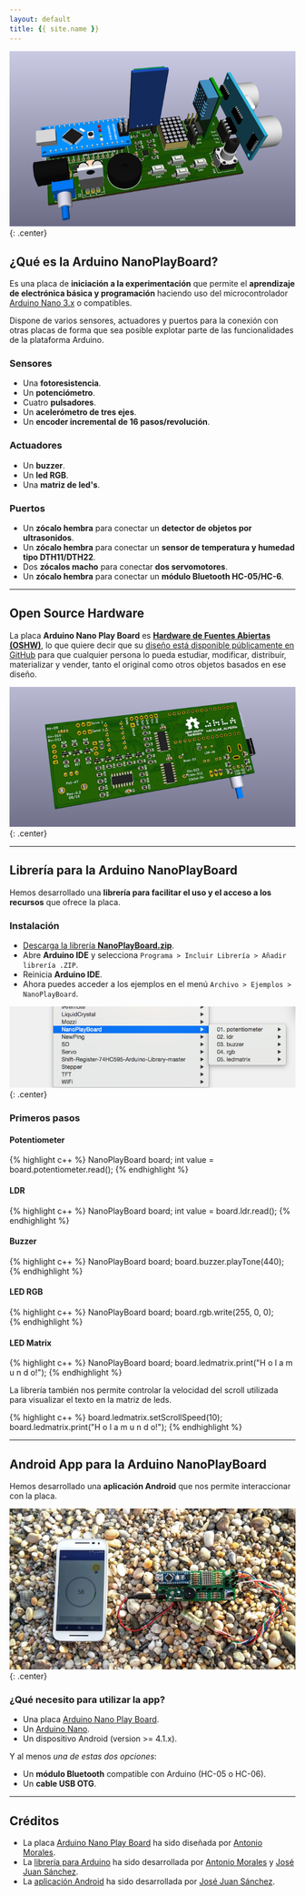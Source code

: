 ```yaml
---
layout: default
title: {{ site.name }}
---
```


![](resources/images/completa_cara_superior.png){: .center}

<a name="Placa_NanoPlayBoard"></a>

## **¿Qué es la Arduino NanoPlayBoard**?

Es una placa de **iniciación a la experimentación** que permite el **aprendizaje de electrónica básica y programación** haciendo uso del microcontrolador [Arduino Nano 3.x][1] o compatibles.

Dispone de varios sensores, actuadores y puertos para la conexión con otras placas de forma que sea posible explotar parte de las funcionalidades de la plataforma Arduino.

### Sensores
- Una **fotoresistencia**.
- Un **potenciómetro**.
- Cuatro **pulsadores**.
- Un **acelerómetro de tres ejes**.
- Un **encoder incremental de 16 pasos/revolución**.

### Actuadores
- Un **buzzer**.
- Un **led RGB**.
- Una **matriz de led's**.

### Puertos
- Un **zócalo hembra** para conectar un **detector de objetos por ultrasonidos**.
- Un **zócalo hembra** para conectar un **sensor de temperatura y humedad tipo DTH11/DTH22**.
- Dos **zócalos macho** para conectar **dos servomotores**.
- Un **zócalo hembra** para conectar un **módulo Bluetooth HC-05/HC-6**.

---

## Open Source Hardware

La placa **Arduino Nano Play Board** es **[Hardware de Fuentes Abiertas (OSHW)][3]**, lo que quiere decir que su [diseño está disponible públicamente en GitHub][2] para que cualquier persona lo pueda estudiar, modificar, distribuir, materializar y vender, tanto el original como otros objetos basados en ese diseño.

![](resources/images/cara_inferior_new.png){: .center}

---

<a name="Libreria_Arduino"></a>

## **Librería para la Arduino NanoPlayBoard**

Hemos desarrollado una **librería para facilitar el uso y el acceso a los recursos** que ofrece la placa.

### Instalación

* [Descarga la librería **NanoPlayBoard.zip**][4].
* Abre **Arduino IDE** y selecciona `Programa > Incluir Librería > Añadir librería .ZIP`.
* Reinicia **Arduino IDE**.
* Ahora puedes acceder a los ejemplos en el menú `Archivo > Ejemplos > NanoPlayBoard`.

![](resources/images/library_examples.png){: .center}

### Primeros pasos

#### Potentiometer

{% highlight c++ %}
NanoPlayBoard board;
int value = board.potentiometer.read();
{% endhighlight %}

#### LDR

{% highlight c++ %}
NanoPlayBoard board;
int value = board.ldr.read();
{% endhighlight %}

#### Buzzer

{% highlight c++ %}
NanoPlayBoard board;
board.buzzer.playTone(440);
{% endhighlight %}

#### LED RGB

{% highlight c++ %}
NanoPlayBoard board;
board.rgb.write(255, 0, 0);  
{% endhighlight %}

#### LED Matrix

{% highlight c++ %}
NanoPlayBoard board;
board.ledmatrix.print("H o l a  m u n d o!");
{% endhighlight %}

La librería también nos permite controlar la velocidad del scroll utilizada para visualizar el texto en la matriz de leds.

{% highlight c++ %}
board.ledmatrix.setScrollSpeed(10);
board.ledmatrix.print("H o l a  m u n d o!");
{% endhighlight %}

---

<a name="Aplicacion_Android"></a>

## **Android App para la Arduino NanoPlayBoard**

Hemos desarrollado una **aplicación Android** que nos permite interaccionar con la placa.

![](resources/images/bluetooth_beach.jpg){: .center}

### ¿Qué necesito para utilizar la app?

* Una placa [Arduino Nano Play Board][2].
* Un [Arduino Nano][1].
* Un dispositivo Android (version >= 4.1.x).

Y al menos _una de estas dos opciones_:

  * Un **módulo Bluetooth** compatible con Arduino (HC-05 o HC-06).
  * Un **cable USB OTG**.

---

## Créditos

* La placa [Arduino Nano Play Board][2] ha sido diseñada por [Antonio Morales][7].
* La [librería para Arduino][5] ha sido desarrollada por [Antonio Morales][7] y [José Juan Sánchez][8].
* La [aplicación Android][6] ha sido desarrollada por [José Juan Sánchez][8].

[1]: http://www.arduino.cc/en/Main/ArduinoBoardNano
[2]: http://github.com/AntonioMR/Nano-Play-Board
[3]: http://www.oshwa.org/definition/spanish/
[4]: http://github.com/josejuansanchez/NanoPlayBoard-Arduino-Library/releases
[5]: http://github.com/josejuansanchez/NanoPlayBoard-Arduino-Library
[6]: https://github.com/josejuansanchez/NanoPlayBoard-Android-App
[7]: http://twitter.com/antonio1010mr
[8]: http://josejuansanchez.org